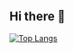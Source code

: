 ## Hi there 👋
[![Top Langs](https://github-readme-stats.vercel.app/api/top-langs/?username=vovmomyt)](https://github.com/anuraghazra/github-readme-stats)
<!--
**vovmomyt/vovmomyt** is a ✨ _special_ ✨ repository because its `README.md` (this file) appears on your GitHub profile.

Here are some ideas to get you started:

- 🔭 I’m currently working on ...
- 🌱 I’m currently learning ...
- 👯 I’m looking to collaborate on ...
- 🤔 I’m looking for help with ...
- 💬 Ask me about ...
- 📫 How to reach me: ...
- 😄 Pronouns: ...
- ⚡ Fun fact: ...
-->
